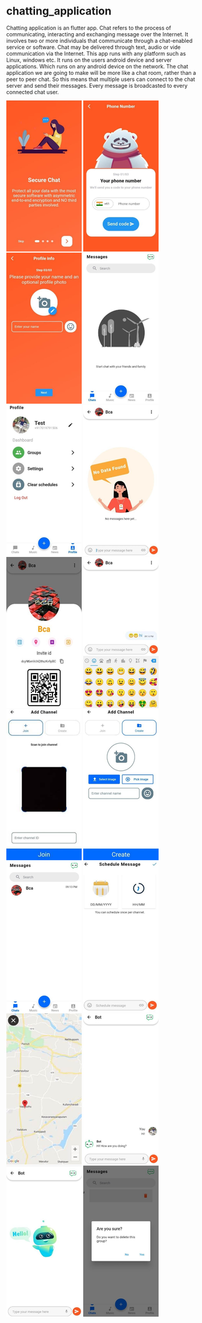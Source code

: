 # chatting_application

Chatting application is an flutter app. Chat refers to the process of communicating, interacting and exchanging message over the Internet.  It involves two or more individuals that communicate through a chat-enabled service or software.  Chat may be delivered through text, audio or vide communication via the Internet.
This app runs with any platform such as Linux, windows etc.  It runs on the users android device and server applications.  Which runs on any android device on the network. 
The chat application we are going to make will be more like a chat room, rather than a peer to peer chat.  So this means that multiple users can connect to the chat server and send their messages.  Every message is broadcasted to every connected chat user.

<p float="left">
  <img src="output/1.jpg" width="200" height="400" />
  <img src="output/2.jpg" width="200" height="400" />
  <img src="output/3.jpg" width="200" height="400" />
  <img src="output/4.jpg" width="200" height="400" />
  <img src="output/5.jpg" width="200" height="400" />
  <img src="output/6.jpg" width="200" height="400" />
  <img src="output/7.jpg" width="200" height="400" />
  <img src="output/8.jpg" width="200" height="400" />
  <img src="output/9.jpg" width="200" height="400" />
  <img src="output/10.jpg" width="200" height="400" />
  <img src="output/11.jpg" width="200"  height="400"/>
  <img src="output/12.jpg" width="200" height="400" />
    <img src="output/13.jpg" width="200" height="400" />
  <img src="output/14.jpg" width="200"  height="400"/>
  <img src="output/15.jpg" width="200" height="400" />
  <img src="output/16.jpg" width="200" height="400" />
</p>
